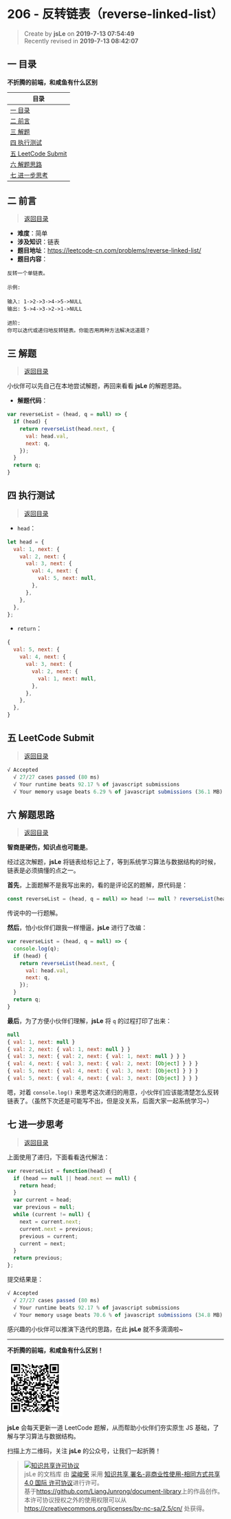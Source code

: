 206 - 反转链表（reverse-linked-list）
===

> Create by **jsLe** on **2019-7-13 07:54:49**  
> Recently revised in **2019-7-13 08:42:07**

## <a name="chapter-one" id="chapter-one">一 目录</a>

**不折腾的前端，和咸鱼有什么区别**

| 目录 |
| --- | 
| [一 目录](#chapter-one) | 
| <a name="catalog-chapter-two" id="catalog-chapter-two"></a>[二 前言](#chapter-two) |
| <a name="catalog-chapter-three" id="catalog-chapter-three"></a>[三 解题](#chapter-three) |
| <a name="catalog-chapter-four" id="catalog-chapter-four"></a>[四 执行测试](#chapter-four) |
| <a name="catalog-chapter-five" id="catalog-chapter-five"></a>[五 LeetCode Submit](#chapter-five) |
| <a name="catalog-chapter-six" id="catalog-chapter-six"></a>[六 解题思路](#chapter-six) |
| <a name="catalog-chapter-seven" id="catalog-chapter-seven"></a>[七 进一步思考](#chapter-seven) |

## <a name="chapter-two" id="chapter-two">二 前言</a>

> [返回目录](#chapter-one)

* **难度**：简单
* **涉及知识**：链表
* **题目地址**：https://leetcode-cn.com/problems/reverse-linked-list/
* **题目内容**：

```
反转一个单链表。

示例:

输入: 1->2->3->4->5->NULL
输出: 5->4->3->2->1->NULL

进阶:
你可以迭代或递归地反转链表。你能否用两种方法解决这道题？
```

## <a name="chapter-three" id="chapter-three">三 解题</a>

> [返回目录](#chapter-one)

小伙伴可以先自己在本地尝试解题，再回来看看 **jsLe** 的解题思路。

* **解题代码**：

```js
var reverseList = (head, q = null) => {
  if (head) {
    return reverseList(head.next, {
      val: head.val,
      next: q,
    });
  }
  return q;
}
```

## <a name="chapter-four" id="chapter-four">四 执行测试</a>

> [返回目录](#chapter-one)

* `head`：

```js
let head = {
  val: 1, next: {
    val: 2, next: {
      val: 3, next: {
        val: 4, next: {
          val: 5, next: null,
        },
      },
    },
  },
};
```

* `return`：

```js
{
  val: 5, next: {
    val: 4, next: {
      val: 3, next: {
        val: 2, next: {
          val: 1, next: null,
        },
      },
    },
  },
}
```

## <a name="chapter-five" id="chapter-five">五 LeetCode Submit</a>

> [返回目录](#chapter-one)

```js
√ Accepted
  √ 27/27 cases passed (80 ms)
  √ Your runtime beats 92.17 % of javascript submissions
  √ Your memory usage beats 6.29 % of javascript submissions (36.1 MB)
```

## <a name="chapter-six" id="chapter-six">六 解题思路</a>

> [返回目录](#chapter-one)

**智商是硬伤，知识点也可能是**。

经过这次解题，**jsLe** 将链表给标记上了，等到系统学习算法与数据结构的时候，链表是必须搞懂的点之一。

**首先**，上面题解不是我写出来的，看的是评论区的题解，原代码是：

```js
const reverseList = (head, q = null) => head !== null ? reverseList(head.next, { val: head.val, next: q }) : q;
```

传说中的一行题解。

**然后**，怕小伙伴们跟我一样懵逼，**jsLe** 进行了改编：

```js
var reverseList = (head, q = null) => {
  console.log(q);
  if (head) {
    return reverseList(head.next, {
      val: head.val,
      next: q,
    });
  }
  return q;
}
```

**最后**，为了方便小伙伴们理解，**jsLe** 将 `q` 的过程打印了出来：

```js
null
{ val: 1, next: null }
{ val: 2, next: { val: 1, next: null } }
{ val: 3, next: { val: 2, next: { val: 1, next: null } } }
{ val: 4, next: { val: 3, next: { val: 2, next: [Object] } } }
{ val: 5, next: { val: 4, next: { val: 3, next: [Object] } } }
{ val: 5, next: { val: 4, next: { val: 3, next: [Object] } } }
```

嗯，对着 `console.log()` 来思考这次递归的用意，小伙伴们应该能清楚怎么反转链表了。（虽然下次还是可能写不出，但是没关系，后面大家一起系统学习~）

## <a name="chapter-seven" id="chapter-seven">七 进一步思考</a>

> [返回目录](#chapter-one)

上面使用了递归，下面看看迭代解法：

```js
var reverseList = function(head) {
  if (head == null || head.next == null) {
    return head;
  }
  var current = head;
  var previous = null;
  while (current != null) {
    next = current.next;
    current.next = previous;
    previous = current;
    current = next;
  }
  return previous;
};
```

提交结果是：

```js
√ Accepted
  √ 27/27 cases passed (80 ms)
  √ Your runtime beats 92.17 % of javascript submissions
  √ Your memory usage beats 70.6 % of javascript submissions (34.8 MB)
```

感兴趣的小伙伴可以推演下迭代的思路，在此 **jsLe** 就不多滴滴啦~

---

**不折腾的前端，和咸鱼有什么区别！**

![图](../../../public-repertory/img/z-small-wechat-public-address.jpg)

**jsLe** 会每天更新一道 LeetCode 题解，从而帮助小伙伴们夯实原生 JS 基础，了解与学习算法与数据结构。

扫描上方二维码，关注 **jsLe** 的公众号，让我们一起折腾！

> <a rel="license" href="http://creativecommons.org/licenses/by-nc-sa/4.0/"><img alt="知识共享许可协议" style="border-width:0" src="https://i.creativecommons.org/l/by-nc-sa/4.0/88x31.png" /></a><br /><span xmlns:dct="http://purl.org/dc/terms/" property="dct:title">jsLe 的文档库</span> 由 <a xmlns:cc="http://creativecommons.org/ns#" href="https://github.com/LiangJunrong/document-library" property="cc:attributionName" rel="cc:attributionURL">梁峻荣</a> 采用 <a rel="license" href="http://creativecommons.org/licenses/by-nc-sa/4.0/">知识共享 署名-非商业性使用-相同方式共享 4.0 国际 许可协议</a>进行许可。<br />基于<a xmlns:dct="http://purl.org/dc/terms/" href="https://github.com/LiangJunrong/document-library" rel="dct:source">https://github.com/LiangJunrong/document-library</a>上的作品创作。<br />本许可协议授权之外的使用权限可以从 <a xmlns:cc="http://creativecommons.org/ns#" href="https://creativecommons.org/licenses/by-nc-sa/2.5/cn/" rel="cc:morePermissions">https://creativecommons.org/licenses/by-nc-sa/2.5/cn/</a> 处获得。